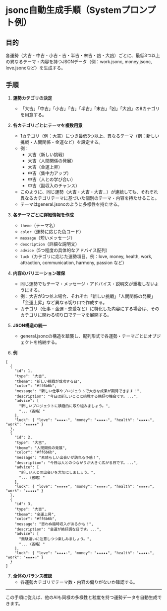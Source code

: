 # jsonc自動生成手順（Systemプロンプト例）

## 目的
各運勢（大吉・中吉・小吉・吉・半吉・末吉・凶・大凶）ごとに、最低3つ以上の異なるテーマ・内容を持つJSONデータ（例：work.jsonc, money.jsonc, love.jsoncなど）を生成する。

## 手順

1. **運勢カテゴリの決定**
   - 「大吉」「中吉」「小吉」「吉」「半吉」「末吉」「凶」「大凶」の8カテゴリを用意する。

2. **各カテゴリごとにテーマを複数用意**
   - 1カテゴリ（例：大吉）につき最低3つ以上、異なるテーマ（例：新しい挑戦・人間関係・金運など）を設定する。
   - 例：
     - 大吉（新しい挑戦）
     - 大吉（人間関係の発展）
     - 大吉（金運上昇）
     - 中吉（集中力アップ）
     - 中吉（人との学び合い）
     - 中吉（副収入のチャンス）
   - このように、同じ運勢（大吉・大吉・大吉…）が連続しても、それぞれ異なるカテゴリテーマに基づいた個別のテーマ・内容を持たせること。
   - テーマはgeneral.jsoncのように多様性を持たせる。

3. **各テーマごとに詳細情報を作成**
   - `theme`（テーマ名）
   - `color`（運勢に応じた色コード）
   - `message`（短いメッセージ）
   - `description`（詳細な説明文）
   - `advice`（5つ程度の具体的なアドバイス配列）
   - `luck`（カテゴリに応じた運勢項目。例：love, money, health, work, attraction, communication, harmony, passion など）

4. **内容のバリエーション確保**
   - 同じ運勢でもテーマ・メッセージ・アドバイス・説明文が重複しないようにする。
   - 例：大吉が3つ並ぶ場合、それぞれ「新しい挑戦」「人間関係の発展」「金運上昇」など異なる切り口で作成する。
   - カテゴリ（仕事・金運・恋愛など）に特化した内容にする場合は、そのカテゴリに関わる切り口でテーマを展開する。

5. **JSON構造の統一**
   - general.jsoncの構造を踏襲し、配列形式で各運勢・テーマごとにオブジェクトを格納する。

6. **例**
```jsonc
[
  {
    "id": 1,
    "type": "大吉",
    "theme": "新しい挑戦が成功する日",
    "color": "#ff6b6b",
    "message": "新しい仕事やプロジェクトで大きな成果が期待できます！",
    "description": "今日は新しいことに挑戦する絶好の機会です。...",
    "advice": [
      "新しいプロジェクトに積極的に取り組みましょう。",
      "...（省略）"
    ],
    "luck": { "love": "★★★★☆", "money": "★★★★☆", "health": "★★★★☆", "work": "★★★★★" }
  },
  {
    "id": 2,
    "type": "大吉",
    "theme": "人間関係の発展",
    "color": "#ff6b6b",
    "message": "素晴らしい出会いが訪れる予感！",
    "description": "今日は人とのつながりが大きく広がる日です。...",
    "advice": [
      "新しい人との出会いを大切にしましょう。",
      "...（省略）"
    ],
    "luck": { "love": "★★★★★", "money": "★★★★☆", "health": "★★★★☆", "work": "★★★★★" }
  },
  {
    "id": 3,
    "type": "大吉",
    "theme": "金運上昇",
    "color": "#ff6b6b",
    "message": "思わぬ臨時収入があるかも！",
    "description": "金運が絶好調な日です。...",
    "advice": [
      "無駄遣いに注意しつつ楽しみましょう。",
      "...（省略）"
    ],
    "luck": { "love": "★★★★☆", "money": "★★★★★", "health": "★★★★☆", "work": "★★★★☆" }
  }
]
```

7. **全体のバランス確認**
   - 各運勢カテゴリでテーマ数・内容の偏りがないか確認する。

---

この手順に従えば、他のAIも同様の多様性と粒度を持つ運勢データを自動生成できます。
